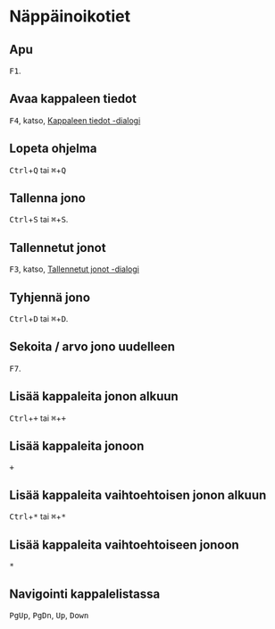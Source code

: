 # Näppäinoikotiet

## Apu
<kbd>F1</kbd>.

## Avaa kappaleen tiedot
<kbd>F4</kbd>, katso, [Kappaleen tiedot -dialogi](track_info.md)

## Lopeta ohjelma
<kbd>Ctrl</kbd>+<kbd>Q</kbd> tai <kbd>⌘</kbd>+<kbd>Q</kbd>

## Tallenna jono
<kbd>Ctrl</kbd>+<kbd>S</kbd> tai <kbd>⌘</kbd>+<kbd>S</kbd>.

## Tallennetut jonot
<kbd>F3</kbd>, katso, [Tallennetut jonot -dialogi](saved_queues_dialog.md)

## Tyhjennä jono
<kbd>Ctrl</kbd>+<kbd>D</kbd> tai <kbd>⌘</kbd>+<kbd>D</kbd>.

## Sekoita / arvo jono uudelleen
<kbd>F7</kbd>.

## Lisää kappaleita jonon alkuun
<kbd>Ctrl</kbd>+<kbd>+</kbd> tai <kbd>⌘</kbd>+<kbd>+</kbd>

## Lisää kappaleita jonoon
<kbd>+</kbd>

## Lisää kappaleita vaihtoehtoisen jonon alkuun
<kbd>Ctrl</kbd>+<kbd>\*</kbd> tai <kbd>⌘</kbd>+<kbd>\*</kbd>

## Lisää kappaleita vaihtoehtoiseen jonoon
<kbd>*</kbd>

## Navigointi kappalelistassa
<kbd>PgUp</kbd>, <kbd>PgDn</kbd>, <kbd>Up</kbd>, <kbd>Down</kbd>
